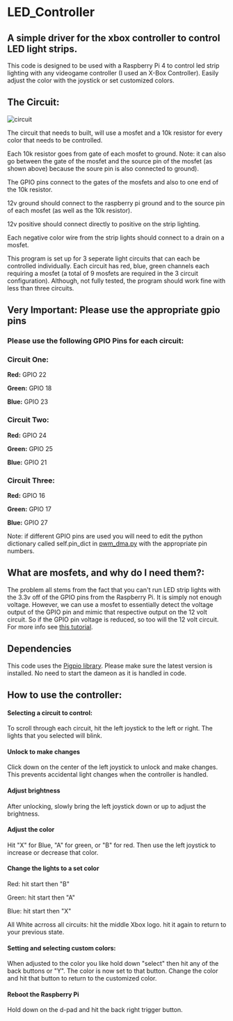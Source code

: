# LED_Controller
## **A simple driver for the xbox controller to control LED light strips.**

This code is designed to be used with a Raspberry Pi 4 to control led strip lighting with any videogame controller (I used an X-Box Controller). 
Easily adjust the color with the joystick or set customized colors.

## The Circuit: 

![circuit](https://user-images.githubusercontent.com/53206149/206931516-39050a2c-bb77-44d2-bfe4-487b7e7f8cca.png)


The circuit that needs to built, will use a mosfet and a 10k resistor for every color that needs to be controlled. 

Each 10k resistor goes from gate of each mosfet to ground. Note: it can also go between the gate of the mosfet and the source pin of the mosfet (as shown above) because the soure pin is also connected to ground). 

The GPIO pins connect to the gates of the mosfets and also to one end of the 10k resistor.

12v ground should connect to the raspberry pi ground and to the source pin of each mosfet (as well as the 10k resistor). 

12v positive should connect directly to positive on the strip lighting. 

Each negative color wire from the strip lights should connect to a drain on a mosfet. 

This program is set up for 3 seperate light circuits that can each be controlled individually. Each circuit has red, blue, green channels each requiring a mosfet (a total of 9 mosfets are required in the 3 circuit configuration).
Although, not fully tested, the program should work fine with less than three circuits. 

##                                       Very Important: Please use the appropriate gpio pins  
                          

### Please use the following GPIO Pins for each circuit:
### Circuit One:

**Red:** GPIO 22

**Green:** GPIO 18

**Blue:** GPIO 23

### Circuit Two:

**Red:** GPIO 24

**Green:** GPIO 25

**Blue:** GPIO 21

### Circuit Three:

**Red:** GPIO 16

**Green:** GPIO 17

**Blue:** GPIO 27
                      
                            
                            
                            
Note: if different GPIO pins are used you will need to edit the python dictionary called self.pin_dict in [pwm_dma.py](/pwm_dma.py) with the appropriate pin numbers.

## What are mosfets, and why do I need them?:
The problem all stems from the fact that you can't run LED strip lights with the 3.3v off of the GPIO pins from the Raspberry Pi. It is simply not enough voltage. However, we can use a mosfet to essentially detect the voltage output of the GPIO pin and mimic that respective output on the 12 volt circuit. So if the GPIO pin voltage is reduced, so too will the 12 volt circuit. For more info see [this tutorial](https://dordnung.de/raspberrypi-ledstrip/).

## Dependencies

This code uses the [Pigpio library](https://github.com/joan2937/pigpio). Please make sure the latest version is installed. No need to start the dameon as it is handled in code.

## How to use the controller:

#### Selecting a circuit to control:

To scroll through each circuit, hit the left joystick to the left or right. The lights that you selected will blink.

#### Unlock to make changes

Click down on the center of the left joystick to unlock and make changes. This prevents accidental light changes when the controller is handled. 

#### Adjust brightness

After unlocking, slowly bring the left joystick down or up to adjust the brightness. 

#### Adjust the color

Hit "X" for Blue, "A" for green, or "B" for red. Then use the left joystick to increase or decrease that color. 

#### Change the lights to a set color

Red: hit start then "B" 

Green: hit start then "A"

Blue: hit start then "X"

All White acrross all circuits: hit the middle Xbox logo. hit it again to return to your previous state.

#### Setting and selecting custom colors:

When adjusted to the color you like hold down "select" then hit any of the back buttons or "Y". The color is now set to that button. Change the color and hit that button to return to the customized color.

#### Reboot the Raspberry Pi

Hold down on the d-pad and hit the back right trigger button.




